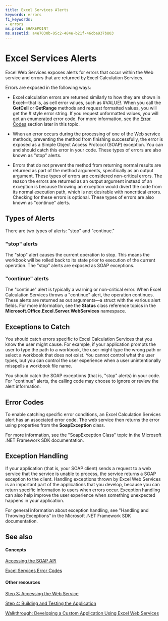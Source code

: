 ```yaml
---
title: Excel Services Alerts
keywords: errors
f1_keywords:
- errors
ms.prod: SHAREPOINT
ms.assetid: a4e7030b-05c2-484e-b21f-46cba937b803
---
```



# Excel Services Alerts

Excel Web Services exposes alerts for errors that occur within the Web service and errors that are returned by Excel Calculation Services.
  
    
    

Errors are exposed in the following ways:
- Excel calculation errors are returned similarly to how they are shown in Excel—that is, as cell error values, such as #VALUE!. When you call the **GetCell** or **GetRange** methods and request formatted values, you will get the # style error string. If you request unformatted values, you will get an enumerated error code. For more information, see the [Error Codes](#excel-services-alerts_errorcodes) section later in this topic.
    
  
- When an error occurs during the processing of one of the Web service methods, preventing the method from finishing successfully, the error is exposed as a Simple Object Access Protocol (SOAP) exception. You can and should catch this error in your code. These types of errors are also known as "stop" alerts.
    
  
- Errors that do not prevent the method from returning normal results are returned as part of the method arguments, specifically as an output argument. These types of errors are considered non-critical errors. The reason the errors are returned as an output argument instead of an exception is because throwing an exception would divert the code from its normal execution path, which is not desirable with noncritical errors. Checking for these errors is optional. These types of errors are also known as "continue" alerts.
    
  

## Types of Alerts

There are two types of alerts: "stop" and "continue."
  
    
    

### "stop" alerts

The "stop" alert causes the current operation to stop. This means the workbook will be rolled back to its state prior to execution of the current operation. The "stop" alerts are exposed as SOAP exceptions.
  
    
    

### "continue" alerts

The "continue" alert is typically a warning or non-critical error. When Excel Calculation Services throws a "continue" alert, the operation continues. These alerts are returned as out arguments—a struct with the various alert fields. For more information, see the **Status** class reference topics in the **Microsoft.Office.Excel.Server.WebServices** namespace.
  
    
    

## Exceptions to Catch

You should catch errors specific to Excel Calculation Services that you know the user might cause. For example, if your application prompts the user to type the path to a workbook, the user might type the wrong path or select a workbook that does not exist. You cannot control what the user types, but you can control the user experience when a user unintentionally misspells a workbook file name.
  
    
    
You should catch the SOAP exceptions (that is, "stop" alerts) in your code. For "continue" alerts, the calling code may choose to ignore or review the alert information.
  
    
    

## Error Codes
<a name="excel-services-alerts_errorcodes"> </a>

To enable catching specific error conditions, an Excel Calculation Services alert has an associated error code. The web service then returns the error using properties from the **SoapException** class.
  
    
    
For more information, see the "SoapException Class" topic in the Microsoft .NET Framework SDK documentation.
  
    
    

## Exception Handling
<a name="excel-services-alerts_errorcodes"> </a>

If your application (that is, your SOAP client) sends a request to a web service that the service is unable to process, the service returns a SOAP exception to the client. Handling exceptions thrown by Excel Web Services is an important part of the applications that you develop, because you can return specific information to users when errors occur. Exception handling can also help improve the user experience when something unexpected happens in your application.
  
    
    
For general information about exception handling, see "Handling and Throwing Exceptions" in the Microsoft .NET Framework SDK documentation.
  
    
    

## See also
<a name="excel-services-alerts_errorcodes"> </a>


#### Concepts


  
    
    
 [Accessing the SOAP API](accessing-the-soap-api)
  
    
    
 [Excel Services Error Codes](excel-services-error-codes)
#### Other resources


  
    
    
 [Step 3: Accessing the Web Service](step-3-accessing-the-web-service)
  
    
    
 [Step 4: Building and Testing the Application](step-4-building-and-testing-the-application)
  
    
    
 [Walkthrough: Developing a Custom Application Using Excel Web Services](walkthrough-developing-a-custom-application-using-excel-web-services)
